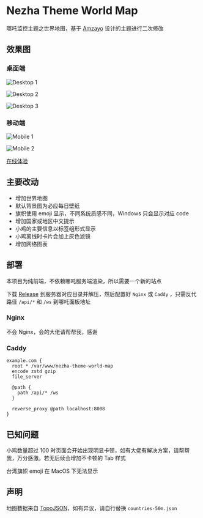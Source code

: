 # Nezha Theme World Map

哪吒监控主题之世界地图，基于 [Amzayo](https://blog.amzayo.com) 设计的主题进行二次修改

## 效果图

### 桌面端

![Desktop 1](/screenshots/desktop_1.png)

![Desktop 2](/screenshots/desktop_2.png)

![Desktop 3](/screenshots/desktop_3.png)

### 移动端

![Mobile 1](/screenshots/mobile_1.jpg)

![Mobile 2](/screenshots/mobile_2.jpg)

[在线体验](https://jks.422000.xyz)

## 主要改动

- 增加世界地图
- 默认背景图为必应每日壁纸
- 旗帜使用 emoji 显示，不同系统质感不同，Windows 只会显示对应 code
- 增加国家或地区中文提示
- 小鸡的主要信息以标签组形式显示
- 小鸡离线时卡片会加上灰色滤镜
- 增加网络图表

## 部署

本项目为纯前端，不依赖哪吒服务端渲染，所以需要一个新的站点

下载 [Release](https://github.com/reg233/nezha-theme-world-map/releases/latest) 到服务器对应目录并解压，然后配置好 `Nginx` 或 `Caddy` ，只需反代路径 `/api/*` 和 `/ws` 到哪吒面板地址

### Nginx

不会 Nginx，会的大佬请帮帮我，感谢

### Caddy

```
example.com {
  root * /var/www/nezha-theme-world-map
  encode zstd gzip
  file_server

  @path {
    path /api/* /ws
  }

  reverse_proxy @path localhost:8008
}
```

## 已知问题

小鸡数量超过 100 时页面会开始出现明显卡顿，如有大佬有解决方案，请帮帮我，万分感激。若无后续会增加不卡顿的 Tab 样式

台湾旗帜 emoji 在 MacOS 下无法显示

## 声明

地图数据来自 [TopoJSON](https://github.com/topojson/world-atlas)，如有异议，请自行替换 `countries-50m.json`
